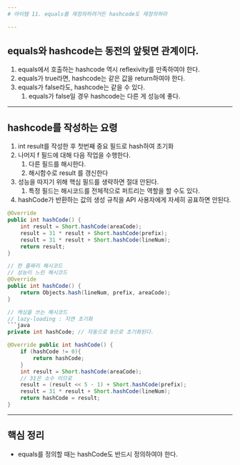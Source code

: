 ```yaml
---
# 아이템 11. equals를 재정의하려거든 hashcode도 재정의하라

---
```

## equals와 hashcode는 동전의 앞뒷면 관계이다.

1. equals에서 호출하는 hashcode 역시 reflexivity를 만족하여야 한다.
2. equals가 true라면, hashcode는 같은 값을 return하여야 한다.
3. equals가 false라도, hashcode는 같을 수 있다.
	1. equals가 false일 경우 hashcode는 다른 게 성능에 좋다.


---
## hashcode를 작성하는 요령
1. int result를 작성한 후 첫번째 중요 필드로 hash하여 초기화
2. 나머지 f 필드에 대해 다음 작업을 수행한다.
	1. 다른 필드를 해시한다.
	2. 해시함수로 result 를 갱신한다
3. 성능을 따지기 위해 핵심 필드를 생략하면 절대 안된다.
	1. 특정 필드는 해시코드를 전체적으로 퍼트리는 역할을 할 수도 있다.
4. hashCode가 반환하는 값의 생성 규칙을 API 사용자에게 자세히 공표하면 안된다.

```java
@Override
public int hashCode() {
	int result = Short.hashCode(areaCode);
	result = 31 * result + Short.hashCode(prefix);
	result = 31 * result + Short.hashCode(lineNum);
	return result;
}

// 한 줄짜리 해시코드
// 성능이 느린 해시코드
@Override
public int hashCode() {
	return Objects.hash(lineNum, prefix, areaCode);
}

// 캐싱을 쓰는 해시코드
// lazy-loading : 지연 초기화
```java
private int hashCode; // 자동으로 0으로 초기화된다.

@Override public int hashCode() {
	if (hashCode != 0){
		return hashCode;
	}
	int result = Short.hashCode(areaCode);
	// 31은 소수 이므로
	result = (result << 5 - 1) + Short.hashCode(prefix);
	result = 31 * result + Short.hashCode(lineNum);
	return hashCode = result;
}
```

---
## 핵심 정리
* equals를 정의할 때는 hashCode도 반드시 정의하여야 한다.
